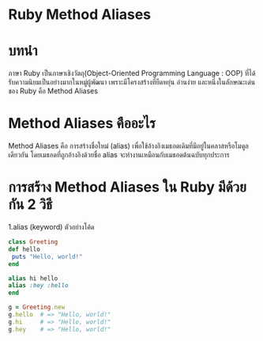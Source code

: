 # Ruby Method Aliases
# บทนำ
  ภาษา Ruby เป็นภาษาเชิงวัตถุ(Object-Oriented Programming Language : OOP) ที่ได้รับความนิยมเป็นอย่างมากในหมู่ผู้พัฒนา เพราะมีโครงสร้างที่ยืดหยุ่น อ่านง่าย และหนึ่งในลักษณะเด่นของ Ruby คือ Method Aliases 

# Method Aliases คืออะไร
Method Aliases คือ การสร้างชื่อใหม่ (alias) เพื่อใช้อ้างอิงเมธอดเดิมที่มีอยู่ในคลาสหรือโมดูลเดียวกัน โดยเมธอดที่ถูกอ้างอิงด้วยชื่อ alias จะทำงานเหมือนกับเมธอดต้นฉบับทุกประการ
# การสร้าง Method Aliases ใน Ruby มีด้วยกัน 2 วิธี
1.alias (keyword)
   ตัวอย่างโค้ด
   ```ruby
class Greeting
  def hello
    puts "Hello, world!"
  end

  alias hi hello
  alias :hey :hello
end

g = Greeting.new
g.hello  # => "Hello, world!"
g.hi     # => "Hello, world!"
g.hey    # => "Hello, world!"

